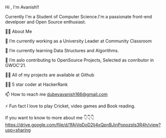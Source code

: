 
 Hi , I'm Avanish!!

Currently I'm a Student of Computer Science.I'm a passionate front-end develpoer and Open Source enthusiast.

🙋‍♂️ About Me

🔭 I’m currently working as a University Leader at Community Classroom

🌱 I’m currently learning Data Structures and Algorithms.

👯 I’m aslo contributing to OpenSource Projects, Selected as conributor in GWOC'21.

👨‍💻 All of my projects are available at Github

👨‍💻 5 star coder at HackerRank

📫 How to reach me dubeyavanish166@gmail.com

⚡ Fun fact I love to play Cricket, video games and Book reading.

If you want to know to more about me 👇👇👇
 https://drive.google.com/file/d/1fAiVqDoD2lj4xQpnBJinPopozpls3R4h/view?usp=sharing



 
